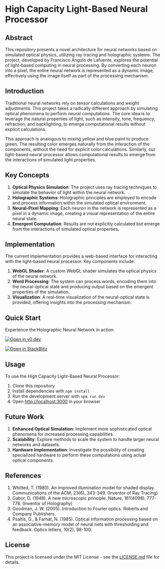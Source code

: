 # High Capacity Light-Based Neural Processor

## Abstract

This repository presents a novel architecture for neural networks based on simulated optical physics, utilizing ray tracing and holographic systems. The project, developed by Francisco Angulo de Lafuente, explores the potential of light-based computing in neural processing. By converting each neuron into a pixel, the entire neural network is represented as a dynamic image, effectively using the image itself as part of the processing mechanism.

## Introduction

Traditional neural networks rely on tensor calculations and weight adjustments. This project takes a radically different approach by simulating optical phenomena to perform neural computations. The core idea is to leverage the natural properties of light, such as intensity, tone, frequency, refraction, and backlighting, to emerge computational results without explicit calculations.

This approach is analogous to mixing yellow and blue paint to produce green. The resulting color emerges naturally from the interaction of the components, without the need for explicit color calculations. Similarly, our light-based neural processor allows computational results to emerge from the interactions of simulated light properties.

## Key Concepts

1. **Optical Physics Simulation**: The project uses ray tracing techniques to simulate the behavior of light within the neural network.
2. **Holographic Systems**: Holographic principles are employed to encode and process information within the simulated optical environment.
3. **Neural-Pixel Mapping**: Each neuron in the network is represented as a pixel in a dynamic image, creating a visual representation of the entire neural state.
4. **Emergent Computation**: Results are not explicitly calculated but emerge from the interactions of simulated optical properties.

## Implementation

The current implementation provides a web-based interface for interacting with the light-based neural processor. Key components include:

1. **WebGL Shader**: A custom WebGL shader simulates the optical physics of the neural network.
2. **Word Processing**: The system can process words, encoding them into the neural-optical state and producing output based on the emergent properties of the simulation.
3. **Visualization**: A real-time visualization of the neural-optical state is provided, offering insights into the processing mechanism.


## Quick Start

Experience the Holographic Neural Network in action:

[![Open in v0.dev](https://encrypted-tbn0.gstatic.com/images?q=tbn:ANd9GcThekLn5dFXm6sKrFe7SRgELQspSJzxhJOlKg&s)](https://v0.dev/chat/OLxMRBZyZmW?b=b_eVXRcG1LiaH)

[![Open in StackBlitz](https://developer.stackblitz.com/img/open_in_stackblitz.svg)](https://stackblitz.com/edit/sb1-dewkge?file=README.md) 


## Usage

To use the High Capacity Light-Based Neural Processor:

1. Clone this repository
2. Install dependencies with `npm install`
3. Run the development server with `npm run dev`
4. Open [http://localhost:3000](http://localhost:3000) in your browser

## Future Work

1. **Enhanced Optical Simulation**: Implement more sophisticated optical phenomena for increased processing capabilities.
2. **Scalability**: Explore methods to scale the system to handle larger neural networks and datasets.
3. **Hardware Implementation**: Investigate the possibility of creating specialized hardware to perform these computations using actual optical components.

## References

1. Whitted, T. (1980). An improved illumination model for shaded display. Communications of the ACM, 23(6), 343-349. (Inventor of Ray Tracing)
2. Gabor, D. (1948). A new microscopic principle. Nature, 161(4098), 777-778. (Inventor of Holography)
3. Goodman, J. W. (2005). Introduction to Fourier optics. Roberts and Company Publishers.
4. Psaltis, D., & Farhat, N. (1985). Optical information processing based on an associative-memory model of neural nets with thresholding and feedback. Optics letters, 10(2), 98-100.

## License

This project is licensed under the MIT License - see the [LICENSE.md](LICENSE.md) file for details.
